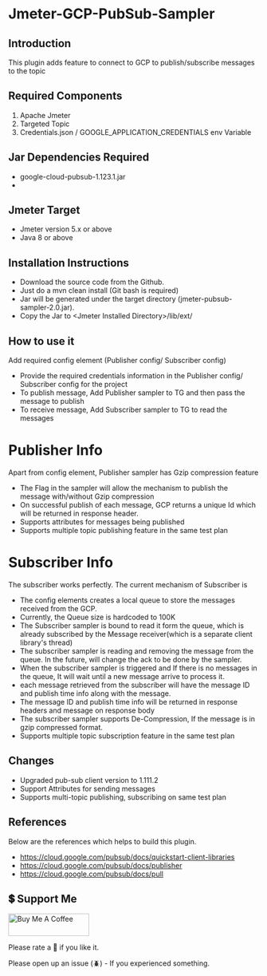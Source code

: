 # Jmeter-GCP-PubSub-Sampler

## Introduction

This plugin adds feature to connect to GCP to publish/subscribe messages to the topic

## Required Components

1. Apache Jmeter
2. Targeted Topic
3. Credentials.json / GOOGLE_APPLICATION_CREDENTIALS env Variable


## Jar Dependencies Required

* google-cloud-pubsub-1.123.1.jar
* 

## Jmeter Target

* Jmeter version 5.x or above
* Java 8 or above

## Installation Instructions

* Download the source code from the Github.
* Just do a mvn clean install (Git bash is required)
* Jar will be generated under the target directory (jmeter-pubsub-sampler-2.0.jar).
* Copy the Jar to \<Jmeter Installed Directory\>/lib/ext/

## How to use it
Add required config element (Publisher config/ Subscriber config)

* Provide the required credentials information in the Publisher config/ Subscriber config for the project
* To publish message, Add Publisher sampler to TG and then pass the message to publish
* To receive message, Add Subscriber sampler to TG to read the messages

# Publisher Info
Apart from config element, Publisher sampler has Gzip compression feature
* The Flag in the sampler will allow the mechanism to publish the message with/without Gzip compression 
* On successful publish of each message, GCP returns a unique Id which will be returned in response header.
* Supports attributes for messages being published
* Supports multiple topic publishing feature in the same test plan

# Subscriber Info
The subscriber works perfectly. The current mechanism of Subscriber is 
* The config elements creates a local queue to store the messages received from the GCP.
* Currently, the Queue size is hardcoded to 100K 
* The Subscriber sampler is bound to read it form the queue, which is already subscribed by the Message receiver(which is a separate client library's thread)
* The subscriber sampler is reading and removing the message from the queue. In the future, will change the ack to be done by the sampler.
* When the subscriber sampler is triggered and If there is no messages in the queue, It will wait until a new message arrive to process it.
* each message retrieved from the subscriber will have the message ID and publish time info along with the message.
* The message ID and publish time info will be returned in response headers and message on response body
* The subscriber sampler supports De-Compression, If the message is in gzip compressed format.
* Supports multiple topic subscription feature in the same test plan

## Changes 
* Upgraded pub-sub client version to 1.111.2
* Support Attributes for sending messages 
* Supports multi-topic publishing, subscribing on same test plan 



## References

Below are the references which helps to build this plugin.

* https://cloud.google.com/pubsub/docs/quickstart-client-libraries
* https://cloud.google.com/pubsub/docs/publisher
* https://cloud.google.com/pubsub/docs/pull

## 💲 Support Me
[<a href="https://www.buymeacoffee.com/rollno748" target="_blank"><img src="https://cdn.buymeacoffee.com/buttons/v2/default-yellow.png" height="45px" width="162px" alt="Buy Me A Coffee"></a>](https://www.buymeacoffee.com/rollno748)

Please rate a :star2: if you like it.

Please open up an issue (:beetle:) - If you experienced something.
 
